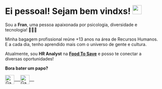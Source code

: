 # **Ei pessoal! Sejam bem vindxs!** <img src="https://raw.githubusercontent.com/kaueMarques/kaueMarques/master/hi.gif" width="30px"></h1>

Sou a **Fran**, uma pessoa apaixonada por psicologia, diversidade e tecnologia! 🧠👩‍💻

Minha bagagem profissional reúne +13 anos na área de Recursos Humanos. E a cada dia, tenho aprendido mais com o universo de gente e cultura.

Atualmente, sou **HR Analyst** na **[Food To Save](https://www.foodtosave.com.br/)** e posso te conectar a diversas oportunidades!

**Bora bater um papo?**


<a href="https://www.linkedin.com/in/francieleriedo/" target="blank">
  <img align="center" alt="Gabriels's LinkedIn" width="30px" src="https://www.vectorlogo.zone/logos/linkedin/linkedin-icon.svg" /> &nbsp; &nbsp;
 </a>
 <a href="https://twitter.com/FrancieleRiedo" target="blank">
  <img align="center" alt="Gabriel's Twitter" width="30px" src="https://www.vectorlogo.zone/logos/twitter/twitter-official.svg" /> &nbsp; &nbsp;
 </a>
